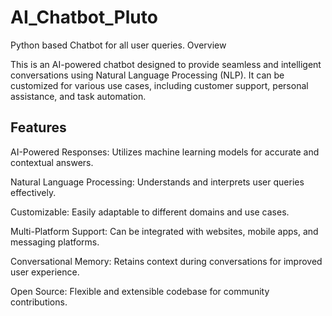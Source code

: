 # AI_Chatbot_Pluto

Python based Chatbot for all user queries.
Overview

This is an AI-powered chatbot designed to provide seamless and intelligent conversations using Natural Language Processing (NLP). It can be customized for various use cases, including customer support, personal assistance, and task automation.

## Features

AI-Powered Responses: Utilizes machine learning models for accurate and contextual answers.

Natural Language Processing: Understands and interprets user queries effectively.

Customizable: Easily adaptable to different domains and use cases.

Multi-Platform Support: Can be integrated with websites, mobile apps, and messaging platforms.

Conversational Memory: Retains context during conversations for improved user experience.

Open Source: Flexible and extensible codebase for community contributions.
